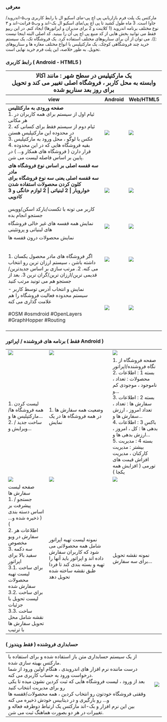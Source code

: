 ### معرفی
مارکتس یک پلت فرم بازاریابی پی اچ پی-مای اسکیو ال با رابط کاربری وب۵-اندروید/جاوا است. 3 ماه طول کشید تا پی اچ پی/مای اسکیو ال بک-اند و وب۵ فرانت-اند و ۳ نوع مختلف برنامه اندروید (1 کلاینت و 2 برای مدیران و اپراتورها) ایجاد کنم. در این ریپو فقط می توانید بخش هایی از کد منبع پی اچ پی آن را ببینید. کد اصلی البته اینجا نیست :)). می توان از آن برای سناریوهای مختلف استفاده کرد. یک فروشگاه تک، یک سیستم خرید چند فروشگاهی کوچک، یک مارکتپلیس با انواع مختلف مغازه ها و سناریوهای تحویل. به طور خلاصه، این پلت فرم خرید نهایی است.

### رابط کاربری ( Android - HTML5 )
<table>
  <thead>
    <tr>
      <th colspan=3>
        <div style='width:100%;font-weight:bold;font-size:19px;text-align:center;'>
          <b>یک مارکتپلیس در سطح شهر : مانند اکالا</b><br />
          وابسته به محل کاربر ، فروشگاه اصلی تغییر می کند و تحویل برای روز بعد سناریو شده
        </div>
      </th>
    </tr>
    <tr>
      <th>view</th>
      <th>Android</th>
      <th>Web/HTML5</th>
    </tr>
  </thead>
  <tbody>
    <tr>
      <td>
        <b>صفحه ورودی به مارکتئلیس</b> <br />
        1. ئیام اول از سیستم برای همه کاربران در هر مکانی <br />
        2. ئیام دوم از سیستم فقط برای کسانی که در محدوده این مارکتپلیس هستن<br />
        3. عکس با لوگو ، محل ورود به مارکتپلیس <br />
        4. بقیه فروشگاه هایی که در این محدوده قرار دارن ( فروشگاه های همکار و... ) در پایین بر اساس فاصله لیست می شن.
      </td>
      <td><img src='https://i.postimg.cc/Y9bGdyvV/im1.jpg' /></td>
      <td><img src='https://i.postimg.cc/YSShhznz/im1-web.jpg' /></td>
    </tr>
    <tr>
      <td>
        <b>سه قفسه اصلی بر اساس نوع فروشگاه های مادر <br />سه قفسه اصلی یعنی سه نوع فروشگاه برای کلون کردن محصولات استفاده شدن<br />3 خواروبار | 2 لبنیاتی | 2 لوازم خانگی و کادویی</b><br /><br />
کاربر می تونه با تکست/بارکد اسکن/وویس جستجو انجام بده      </td>
      <td><img src='https://i.postimg.cc/XYyfrFq0/im3.jpg' /></td>
      <td><img src='https://i.postimg.cc/HsmRwZwH/im3-web.jpg' /></td>
    </tr>
    <tr>
      <td>نمایش همه قفسه های غیر خالی فروشگاه های لبنیاتی و پروتئینی</td>
      <td><img src='https://i.postimg.cc/3RFLw7dq/im4.jpg' /></td>
      <td><img src='https://i.postimg.cc/Y9Hnkjqg/im4-web.jpg' /></td>
    </tr>
    <tr>
      <td>
        نمایش محصولات درون قفسه ها<br /><br /><br />
        1. اگر فروشگاه های مادر محصول یکسان داشته باشن ، سیستم ارزان ترین رو انتخاب می کنه.
        2. مرتب سازی بر اساس جدیدترین/قدیمی ترین/ارزان ترین/گران ترین
        3. بعد از جستجو هم می تونید مرتب کنید
      </td>
      <td><img src='https://i.postimg.cc/vTMZW78B/im5.jpg' /></td>
      <td><img src='https://i.postimg.cc/D0gy5Wmc/im5-web.jpg' /></td>
    </tr>
    <tr>
      <td>
        نمایش و انتخاب آدرس توسط کاربر - سیستم محدوده فعالیت فروشگاه را هم علامت گذاری می کنه<br /><br />
        #OSM #osmdroid #OpenLayers #GraphHopper #Routing <br /><br />
      </td>
      <td><img src='https://i.postimg.cc/bvxJdF8M/im6.jpg' /></td>
      <td><img src='https://i.postimg.cc/qRp7KXv7/im6-web.jpg' /></td>
    </tr>
  </tbody>
</table>

### برنامه های فروشنده / اپراتور ( فقط Android )
<table>
  <tbody>
    <tr>
      <td><img src='https://i.postimg.cc/HWXgm7YZ/ia-1.jpg' /></td>
      <td><img src='https://i.postimg.cc/4NxB5rS6/ia-2.jpg' /></td>
      <td><img src='https://i.postimg.cc/Z5Kt67r2/ia-2.jpg' /></td>
    </tr>
    <tr>
      <td>
        1. لیست کردن همه فروشگاه ها/مارکتپلیس ها و... <br/>
        2. ساخت جدید / ویرایش و...
      </td>
      <td>
        1. وضعیت همه سفارش ها در همه فروشگاه ها در یک نمایش 
      </td>
      <td>
        1. صفحه فروشگاه از نگاه فروشنده/اپراتور <br />
        2. بسته 1 : اطلاعات محصولات : تعداد ، ناموجود ، موجودی کم و... <br />
        3. بسته 2 : اطلاعات سفارش ها : تعداد ، تعداد امروز ، ارزش سفارش ها و...<br />
        4. باکس 3 : اطلاعات بدهی ها : کل ، امروز ، ارزش بدهی ها و... <br />
        5. بسته 4 : مدیریت بیشتر : مدیریت کارکنان ، مدیریت افزاش قیمت های تورمی ( افزایش همه یکجا ) <br />
      </td>
    </tr>
    <tr>
      <td><img src='https://i.postimg.cc/157MYJkL/ia-4.jpg' /></td>
      <td><img src='https://i.postimg.cc/qMGHhVC2/ia-3.jpg' /></td>
      <td><img src='https://i.postimg.cc/qvbfwswR/ia-4.jpg' /></td>
    </tr>
    <tr>
      <td>
        صفحه لیست سفارش ها <br />
        1. جستجو / پیشرفت بر اساس دسته بندی ( ذخیره شده و... ) <br />
        2. اطلاعات هر سفارش در ویو مخصوص <br />
        3. سه دکمه سفید بالا برای اپراتور <br />
        3.1. برای ساخت لیست تهیه محصولات سفارش شده<br />
        3.2. برای ساخت لیست تحویل با جزئیات<br />
        3.3. ساخت نقشه شامل محل تحویل سفارش ها با ترتیب<br />
      </td>
      <td>
        نمونه لیست تهیه اپراتور<br />
        شامل همه محصولاتی می شود که کاربران سفارش داده اند و اپراتور باید آنها را تهیه و بسته بندی کند تا فردا طبق نقشه ساخته شده تحویل دهد <be />
      </td>
      <td>
        نمونه نقشه تحویل برای سه سفارش...
      </td>
    </tr>
  </tbody>
</table>

### حسابداری فروشنده ( فقط ویندوز )
<table>
  <tbody>
    <tr>
      <td>
        از یک سیستم حسابداری متن باز استفاده شده و برای استفاده با مارکتس بهیته سازی شده.<br />
        درست ماننده نرم افزار های اندرویدی ، هنگام اولین ورود از شما درخواست ورود به حساب کاربری می کنه.<br /> 
        بعد از ورود ، لیست فروشگاه هایی که ثبت کردین نشون میده تا یکی رو برای مدیریت انتخاب کنید<br /> 
        وققتی فروشگاه خودتون رو انتخاب کردین ، همه محصولات/قفسه ها و... رو بارگیری و در دیتابیس خودش ذخیره می کنه<br /> 
        بین این نرم افزار و بک-اند مارکتس یک ارتباط دوطرفه فعاله و تغییرات در هر دو بصورت هماهنگ ثبت می شن.
      </td>
      <td><img src='https://i.postimg.cc/yYXSKQxp/hesabdari.png' /></td>
    </tr>
  </tbody>
</table>
